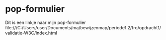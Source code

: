 # pop-formulier
Dit is een linkje naar mijn pop-formulier
file:///C:/Users/user/Documents/ma/bewijzenmap/periode1.2/fro/opdracht1/validatie-W3C/index.html
